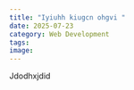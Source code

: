 ```yaml
---
title: "Iyiuhh kiugcn ohgvi "
date: 2025-07-23
category: Web Development
tags: 
image: 
---
```

Jdodhxjdid